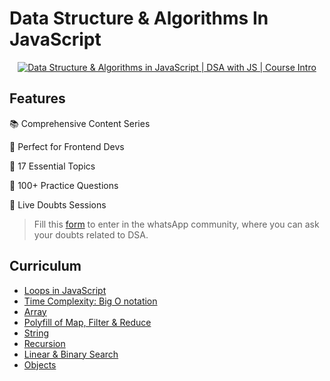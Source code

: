 # Data Structure & Algorithms In JavaScript

<p align="center">
  <a href="https://youtu.be/8JZTDXsEnVY">
  <img src="https://img.youtube.com/vi/8JZTDXsEnVY/0.jpg" alt="Data Structure & Algorithms in JavaScript | DSA with JS | Course Intro" />
  </a>
</p>

## Features

📚 Comprehensive Content Series

🎯 Perfect for Frontend Devs

🌟 17 Essential Topics

🚀 100+ Practice Questions

💬 Live Doubts Sessions

> Fill this [form](https://forms.gle/LgebEgJmbfZeuNfN9) to enter in the whatsApp community, where you can ask your doubts related to DSA.  

## Curriculum

- [Loops in JavaScript](https://github.com/Vishal-raj-1/DSA-In-JS-With-Vishal/blob/main/Basics/README.md)
- [Time Complexity: Big O notation](https://github.com/Vishal-raj-1/DSA-In-JS-With-Vishal/blob/main/Time%20Complexity/README.md)
- [Array](https://github.com/Vishal-raj-1/DSA-In-JS-With-Vishal/blob/main/Array/README.md)
- [Polyfill of Map, Filter & Reduce](https://github.com/Vishal-raj-1/DSA-In-JS-With-Vishal/blob/main/Array/Polyfill.md)
- [String](https://github.com/Vishal-raj-1/DSA-In-JS-With-Vishal/blob/main/String/README.md)
- [Recursion](https://github.com/Vishal-raj-1/DSA-In-JS-With-Vishal/blob/main/Recursion/README.md)
- [Linear & Binary Search](https://github.com/Vishal-raj-1/DSA-In-JS-With-Vishal/blob/main/Searching%20Algorthims/README.md)
- [Objects](https://github.com/Vishal-raj-1/DSA-In-JS-With-Vishal/blob/main/Objects/README.md)